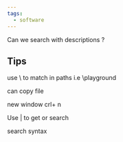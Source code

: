 ```yaml
---
tags:
  - software
---
```

Can we search with descriptions ? 

## Tips

use \ to match in paths i.e \playground 

can copy file 

new window crl+ n

Use | to get or search 

search syntax

